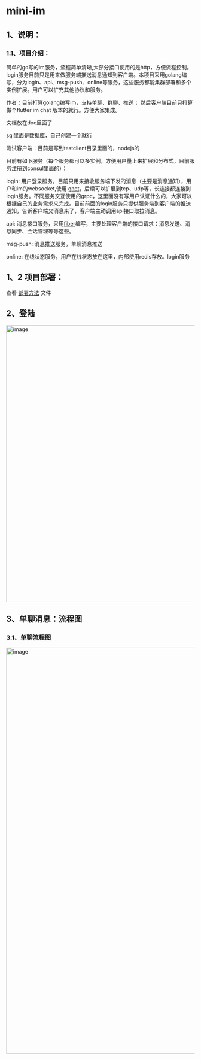 # mini-im

## 1、说明：

### 1.1、项目介绍：
  简单的go写的im服务，流程简单清晰,大部分接口使用的是http，方便流程控制。login服务目前只是用来做服务端推送消息通知到客户端。本项目采用golang编写，分为login、api、msg-push、online等服务，这些服务都能集群部署和多个实例扩展。用户可以扩充其他协议和服务。
    
  作者：目前打算golang编写im，支持单聊、群聊、推送； 然后客户端目前只打算做个flutter im chat 版本的就行。方便大家集成。

  文档放在doc里面了

  sql里面是数据库，自己创建一个就行

  测试客户端：目前是写到testclient目录里面的，nodejs的

  目前有如下服务（每个服务都可以多实例，方便用户量上来扩展和分布式，目前服务注册到consul里面的）：
    
  login: 用户登录服务，目前只用来接收服务端下发的消息（主要是消息通知），用户和im的websocket,使用 [gnet](https://github.com/panjf2000/gnet)，后续可以扩展到tcp、udp等，长连接都连接到login服务。不同服务交互使用的grpc，这里面没有写用户认证什么的，大家可以根据自己的业务需求来完成。目前前面的login服务只提供服务端到客户端的推送通知，告诉客户端又消息来了，客户端主动调用api接口取拉消息。
  
  api: 消息接口服务，采用[fiber](https://github.com/gofiber/fiber)编写，主要处理客户端的接口请求：消息发送、消息同步、会话管理等等这些。
      
  msg-push: 消息推送服务，单聊消息推送
      
  online: 在线状态服务，用户在线状态放在这里，内部使用redis存放。login服务

## 1、2 项目部署：
查看 [部署方法](doc/部署.md) 文件

## 2、登陆
<img width="740" alt="image" src="https://github.com/user-attachments/assets/bd8024fa-f838-43ac-b4be-ee0066ed5a5e">



## 3、单聊消息：流程图

### 3.1、单聊流程图
<img width="1086" alt="image" src="https://github.com/user-attachments/assets/7233dda4-79d2-4357-8239-85d687a92334">




